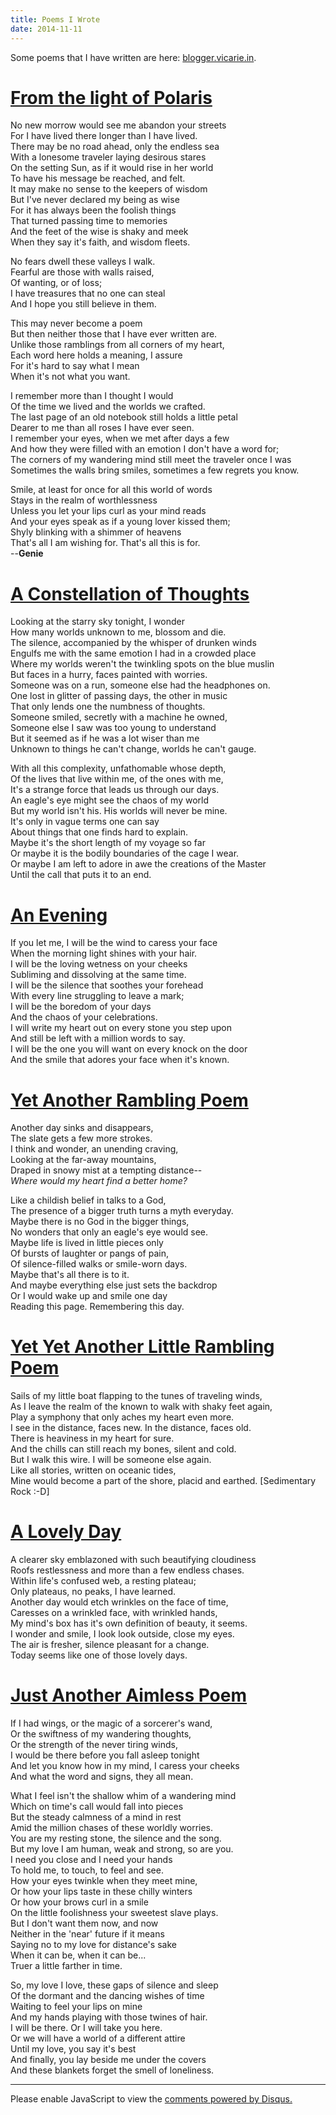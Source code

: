 ```yaml
---
title: Poems I Wrote
date: 2014-11-11
---
```


Some poems that I have written are here: [blogger.vicarie.in](http://blogger.vicarie.in).

<a name='poem'> </a>

[From the light of Polaris](#poem)
==================================

No new morrow would see me abandon your streets  
For I have lived there longer than I have lived.  
There may be no road ahead, only the endless sea  
With a lonesome traveler laying desirous stares  
On the setting Sun, as if it would rise in her world  
To have his message be reached, and felt.  
It may make no sense to the keepers of wisdom  
But I've never declared my being as wise  
For it has always been the foolish things  
That turned passing time to memories  
And the feet of the wise is shaky and meek  
When they say it's faith, and wisdom fleets.  

No fears dwell these valleys I walk.  
Fearful are those with walls raised,  
Of wanting, or of loss;  
I have treasures that no one can steal  
And I hope you still believe in them.  

This may never become a poem  
But then neither those that I have ever written are.  
Unlike those ramblings from all corners of my heart,  
Each word here holds a meaning, I assure  
For it's hard to say what I mean  
When it's not what you want.  

I remember more than I thought I would  
Of the time we lived and the worlds we crafted.  
The last page of an old notebook still holds a little petal  
Dearer to me than all roses I have ever seen.  
I remember your eyes, when we met after days a few  
And how they were filled with an emotion I don't have a word for;  
The corners of my wandering mind still meet the traveler once I was  
Sometimes the walls bring smiles, sometimes a few regrets you know.  

Smile, at least for once for all this world of words  
Stays in the realm of worthlessness  
Unless you let your lips curl as your mind reads  
And your eyes speak as if a young lover kissed them;  
Shyly blinking with a shimmer of heavens  
That's all I am wishing for. That's all this is for.  
                                                    --__Genie__

<a name='poem1'> </a>

[A Constellation of Thoughts](#poem1)
=================================================

Looking at the starry sky tonight, I wonder  
How many worlds unknown to me, blossom and die.  
The silence, accompanied by the whisper of drunken winds  
Engulfs me with the same emotion I had in a crowded place  
Where my worlds weren't the twinkling spots on the blue muslin  
But faces in a hurry, faces painted with worries.  
Someone was on a run, someone else had the headphones on.  
One lost in glitter of passing days, the other in music  
That only lends one the numbness of thoughts.  
Someone smiled, secretly with a machine he owned,  
Someone else I saw was too young to understand  
But it seemed as if he was a lot wiser than me  
Unknown to things he can't change, worlds he can't gauge.  

With all this complexity, unfathomable whose depth,  
Of the lives that live within me, of the ones with me,  
It's a strange force that leads us through our days.  
An eagle's eye might see the chaos of my world  
But my world isn't his. His worlds will never be mine.  
It's only in vague terms one can say  
About things that one finds hard to explain.  
Maybe it's the short length of my voyage so far  
Or maybe it is the bodily boundaries of the cage I wear.  
Or maybe I am left to adore in awe the creations of the Master  
Until the call that puts it to an end.  



<a name='poem2'> </a>

[An Evening](#poem2)
===============================

If you let me, I will be the wind to caress your face  
When the morning light shines with your hair.  
I will be the loving wetness on your cheeks  
Subliming and dissolving at the same time.  
I will be the silence that soothes your forehead  
With every line struggling to leave a mark;  
I will be the boredom of your days  
And the chaos of your celebrations.  
I will write my heart out on every stone you step upon  
And still be left with a million words to say.  
I will be the one you will want on every knock on the door  
And the smile that adores your face when it's known.  
  
  


<a name='poem3'> </a>

[Yet Another Rambling Poem ](#poem3)
====================================

Another day sinks and disappears,  
The slate gets a few more strokes.  
I think and wonder, an unending craving,  
Looking at the far-away mountains,  
Draped in snowy mist at a tempting distance--  
_Where would my heart find a better home?_  

Like a childish belief in talks to a God,  
The presence of a bigger truth turns a myth everyday.  
Maybe there is no God in the bigger things,  
No wonders that only an eagle's eye would see.  
Maybe life is lived in little pieces only  
Of bursts of laughter or pangs of pain,  
Of silence-filled walks or smile-worn days.  
Maybe that's all there is to it.  
And maybe everything else just sets the backdrop  
Or I would wake up and smile one day  
Reading this page. Remembering this day.  


<a name='poem4'> </a>

[Yet Yet Another Little Rambling Poem](#poem4)
=======================================

Sails of my little boat flapping to the tunes of traveling winds,  
As I leave the realm of the known to walk with shaky feet again,  
Play a symphony that only aches my heart even more.  
I see in the distance, faces new. In the distance, faces old.  
There is heaviness in my heart for sure.  
And the chills can still reach my bones, silent and cold.  
But I walk this wire. I will be someone else again.  
Like all stories, written on oceanic tides,  
Mine would become a part of the shore, placid and earthed. [Sedimentary Rock :-D]  



<a name='poem5'> </a>

[A Lovely Day](#poem5)
======================

A clearer sky emblazoned with such beautifying cloudiness  
Roofs restlessness and more than a few endless chases.  
Within life's confused web, a resting plateau;  
Only plateaus, no peaks, I have learned.  
Another day would etch wrinkles on the face of time,  
Caresses on a wrinkled face, with wrinkled hands,  
My mind's box has it's own definition of beauty, it seems.  
I wonder and smile, I look look outside, close my eyes.  
The air is fresher, silence pleasant for a change.  
Today seems like one of those lovely days.


<a name='poem6'> </a>

[Just Another Aimless Poem](#poem6)
===================================

If I had wings, or the magic of a sorcerer's wand,  
Or the swiftness of my wandering thoughts,   
Or the strength of the never tiring winds,  
I would be there before you fall asleep tonight  
And let you know how in my mind, I caress your cheeks  
And what the word and signs, they all mean.  


What I feel isn't the shallow whim of a wandering mind  
Which on time's call would fall into pieces  
But the steady calmness of a mind in rest  
Amid the million chases of these worldly worries.  
You are my resting stone, the silence and the song.  
But my love I am human, weak and strong, so are you.  
I need you close and I need your hands  
To hold me, to touch, to feel and see.  
How your eyes twinkle when they meet mine,  
Or how your lips taste in these chilly winters   
Or how your brows curl in a smile  
On the little foolishness your sweetest slave plays.  
But I don't want them now, and now  
Neither in the 'near' future if it means  
Saying no to my love for distance's sake  
When it can be, when it can be...  
Truer a little farther in time.  


So, my love I love, these gaps of silence and sleep  
Of the dormant and the dancing wishes of time  
Waiting to feel your lips on mine  
And my hands playing with those twines of hair.  
I will be there. Or I will take you here.  
Or we will have a world of a different attire  
Until my love, you say it's best  
And finally, you lay beside me under the covers  
And these blankets forget the smell of loneliness.  




<hr>
<div id="disqus_thread"></div>
<script type="text/javascript">
   var disqus_shortname = 'vicarie'; 
   (function() {
      var dsq = document.createElement('script'); dsq.type = 'text/javascript'; dsq.async = true;
      dsq.src = '//' + disqus_shortname + '.disqus.com/embed.js';
      (document.getElementsByTagName('head')[0] || document.getElementsByTagName('body')[0]).appendChild(dsq);
   })();
</script>
<noscript>Please enable JavaScript to view the <a href="http://disqus.com/?ref_noscript">comments powered by Disqus.</a></noscript>
    
